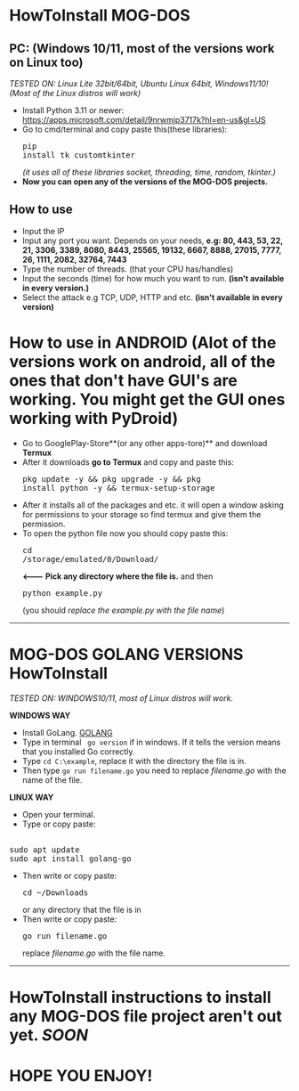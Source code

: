 # HowToInstall MOG-DOS

## PC: (Windows 10/11, most of the versions work on Linux too)
*TESTED ON: Linux Lite 32bit/64bit, Ubuntu Linux 64bit, Windows11/10! (Most of the Linux distros will work)*

- Install Python 3.11 or newer: https://apps.microsoft.com/detail/9nrwmjp3717k?hl=en-us&gl=US
- Go to cmd/terminal and copy paste this(these libraries): <pre>pip install tk customtkinter</pre>
*(it uses all of these libraries socket, threading, time, random, tkinter.)*
- **Now you can open any of the versions of the MOG-DOS projects.**

## How to use
- Input the IP
- Input any port you want. Depends on your needs, **e.g: 80, 443, 53, 22, 21, 3306, 3389, 8080, 8443, 25565, 19132, 6667, 8888, 27015, 7777, 26, 1111, 2082, 32764, 7443**
- Type the number of threads. (that your CPU has/handles)
- Input the seconds (time) for how much you want to run. **(isn't available in every version.)**
- Select the attack e.g TCP, UDP, HTTP and etc. **(isn't available in every version)**

# How to use in ANDROID (Alot of the versions work on android, all of the ones that don't have GUI's are working. You might get the GUI ones working with PyDroid)
- Go to GooglePlay-Store**(or any other apps-tore)** and download **Termux**
- After it downloads **go to Termux** and copy and paste this: <pre>pkg update -y && pkg upgrade -y && pkg install python -y && termux-setup-storage</pre>
- After it installs all of the packages and etc. it will open a window asking for permissions to your storage so find termux and give them the permission.
- To open the python file now you should copy paste this: <pre>cd /storage/emulated/0/Download/</pre> **<--- Pick any directory where the file is.** and then <pre>python example.py</pre> (you should *replace the example.py with the file name*)

---

# MOG-DOS GOLANG VERSIONS HowToInstall
*TESTED ON: WINDOWS10/11, most of Linux distros will work.*

**WINDOWS WAY**
- Install GoLang. [GOLANG](https://go.dev/doc/install)
- Type in terminal `` go version`` if in windows. If it tells the version means that you installed Go correctly.
- Type ``cd C:\example``, replace it with the directory the file is in.
- Then type ``go run filename.go`` you need to replace *filename.go* with the name of the file.

**LINUX WAY**
- Open your terminal.
- Type or copy paste:
<pre> 
sudo apt update
sudo apt install golang-go
</pre>
- Then write or copy paste: <pre>cd ~/Downloads</pre> or any directory that the file is in
- Then write or copy paste: <pre>go run filename.go</pre> replace *filename.go* with the file name.

--- 

# HowToInstall instructions to install any MOG-DOS file project aren't out yet. *SOON*

# HOPE YOU ENJOY!
